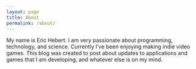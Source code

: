```yaml
---
layout: page
title: About
permalink: /about/
---
```


My name is Eric Hebert. I am very passionate about programming, technology, and science. Currently I’ve been enjoying making indie video games. This blog was created to post about updates to applications and games that I am developing, and whatever else is on my mind.